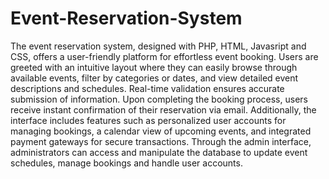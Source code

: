 # Event-Reservation-System
The event reservation system, designed with PHP, HTML, Javasript and CSS, offers a user-friendly platform for effortless event booking. Users are greeted with an intuitive layout where they can easily browse through available events, filter by categories or dates, and view detailed event descriptions and schedules. Real-time validation ensures accurate submission of information. Upon completing the booking process, users receive instant confirmation of their reservation via email. Additionally, the interface includes features such as personalized user accounts for managing bookings, a calendar view of upcoming events, and integrated payment gateways for secure transactions. Through the admin interface, administrators can access and manipulate the database to update event schedules, manage bookings and handle user accounts. 
